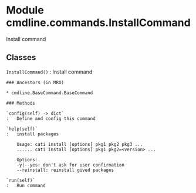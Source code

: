 Module cmdline.commands.InstallCommand
======================================
Install command

Classes
-------

`InstallCommand()`
:   Install command

    ### Ancestors (in MRO)

    * cmdline.BaseCommand.BaseCommand

    ### Methods

    `config(self) ‑> dict`
    :   Define and config this command

    `help(self)`
    :   install packages
        
        Usage: cati install [options] pkg1 pkg2 pkg3 ...
        ...... cati install [options] pkg1 pkg2=<version> ...
        
        Options:
        -y|--yes: don't ask for user confirmation
        --reinstall: reinstall gived packages

    `run(self)`
    :   Run command